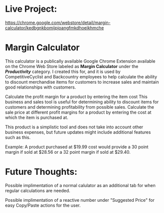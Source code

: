# Live Project:
https://chrome.google.com/webstore/detail/margin-calculator/kedbgnkbomijpjoangfmkdhoeikhmche


# Margin Calculator

This calculator is a publically available Google Chrome Extension available on the Chrome Web Store labeled as **Margin Calculator** under the ***Productivity*** category.  I created this for, and it is used by CompetitiveCyclist and Backcountry employees to help calculate the ability to discount merchandise items for customers to increase sales and maintain good relationships with customers.

Calculate the profit margin for a product by entering the item cost
This business and sales tool is useful for determining ability to discount items for customers and determining profitability from possible sales.  Calculate the sale price at different profit margins for a product by entering the cost at which the item is purchased at.  

This product is a simplistic tool and does not take into account other business expenses, but future updates might include additional features such as this.

Example:
A product purchased at $19.99 cost would provide a 30 point margin if sold at $28.56 or a 32 point margin if sold at $29.40.


# Future Thoughts:
Possible implimentation of a normal calulator as an additional tab for when regular calculations are needed.

Possible implimentation of a reactive number under "Suggested Price" for easy Copy/Paste actions for the user.